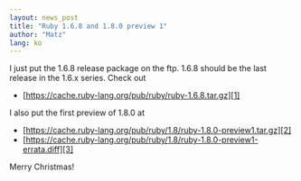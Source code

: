 ```yaml
---
layout: news_post
title: "Ruby 1.6.8 and 1.8.0 preview 1"
author: "Matz"
lang: ko
---
```


I just put the 1.6.8 release package on the ftp. 1.6.8 should be the
last release in the 1.6.x series. Check out

* [https://cache.ruby-lang.org/pub/ruby/ruby-1.6.8.tar.gz][1]

I also put the first preview of 1.8.0 at

* [https://cache.ruby-lang.org/pub/ruby/1.8/ruby-1.8.0-preview1.tar.gz][2]
* [https://cache.ruby-lang.org/pub/ruby/1.8/ruby-1.8.0-preview1-errata.diff][3]

Merry Christmas!



[1]: https://cache.ruby-lang.org/pub/ruby/ruby-1.6.8.tar.gz
[2]: https://cache.ruby-lang.org/pub/ruby/1.8/ruby-1.8.0-preview1.tar.gz
[3]: https://cache.ruby-lang.org/pub/ruby/1.8/ruby-1.8.0-preview1-errata.diff

